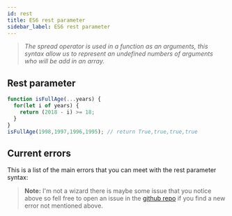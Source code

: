 ```yaml
---
id: rest
title: ES6 rest parameter
sidebar_label: ES6 rest parameter
---
```

>*The spread operator is used in a function as an arguments, this syntax allow us to represent an undefined numbers of arguments who will be add in an array.*

## Rest parameter
```js
function isFullAge(...years) {
  for(let i of years) {
    return (2018 - i) >= 18;
  }
}
isFullAge(1998,1997,1996,1995); // return True,true,true,true
```

## Current errors
This is a list of the main errors that you can meet with the rest parameter syntax:
> **Note:** I'm not a wizard there is maybe some issue that you notice above so fell free to open an issue in the [github repo](https://github.com/luctst/learn-javascript) if you find a new error not mentioned above.
